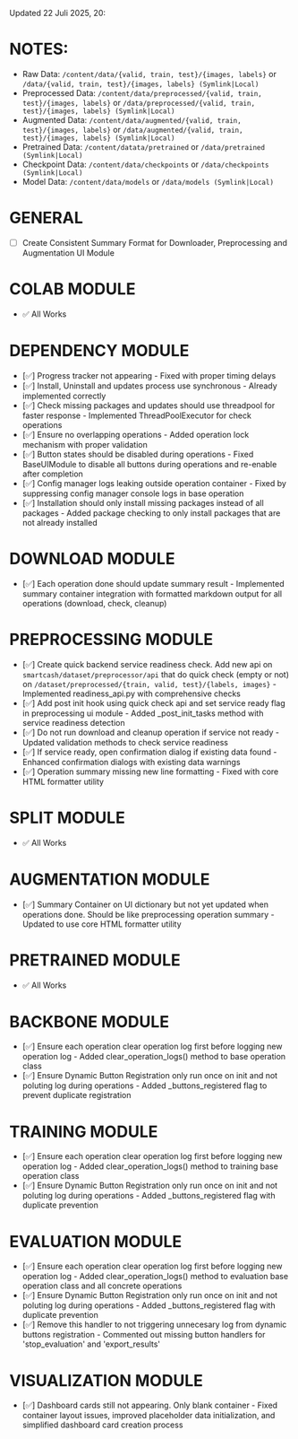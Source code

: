 Updated 22 Juli 2025, 20:
# NOTES:
- Raw Data: `/content/data/{valid, train, test}/{images, labels}` or `/data/{valid, train, test}/{images, labels} (Symlink|Local)`
- Preprocessed Data: `/content/data/preprocessed/{valid, train, test}/{images, labels}` or `/data/preprocessed/{valid, train, test}/{images, labels} (Symlink|Local)`
- Augmented Data: `/content/data/augmented/{valid, train, test}/{images, labels}` or `/data/augmented/{valid, train, test}/{images, labels} (Symlink|Local)`
- Pretrained Data: `/content/datata/pretrained` or `/data/pretrained (Symlink|Local)`
- Checkpoint Data: `/content/data/checkpoints` or `/data/checkpoints (Symlink|Local)`
- Model Data: `/content/data/models` or `/data/models (Symlink|Local)`

# GENERAL
- [ ] Create Consistent Summary Format for Downloader, Preprocessing and Augmentation UI Module

# COLAB MODULE
- ✅ All Works

# DEPENDENCY MODULE
- [✅] Progress tracker not appearing - Fixed with proper timing delays
- [✅] Install, Uninstall and updates process use synchronous - Already implemented correctly
- [✅] Check missing packages and updates should use threadpool for faster response - Implemented ThreadPoolExecutor for check operations
- [✅] Ensure no overlapping operations - Added operation lock mechanism with proper validation
- [✅] Button states should be disabled during operations - Fixed BaseUIModule to disable all buttons during operations and re-enable after completion
- [✅] Config manager logs leaking outside operation container - Fixed by suppressing config manager console logs in base operation
- [✅] Installation should only install missing packages instead of all packages - Added package checking to only install packages that are not already installed 

# DOWNLOAD MODULE
- [✅] Each operation done should update summary result - Implemented summary container integration with formatted markdown output for all operations (download, check, cleanup) 

# PREPROCESSING MODULE
- [✅] Create quick backend service readiness check. Add new api on `smartcash/dataset/preprocessor/api` that do quick check (empty or not) on `/dataset/preprocessed/{train, valid, test}/{labels, images}` - Implemented readiness_api.py with comprehensive checks
- [✅] Add post init hook using quick check api and set service ready flag in preprocessing ui module - Added _post_init_tasks method with service readiness detection
- [✅] Do not run download and cleanup operation if service not ready - Updated validation methods to check service readiness
- [✅] If service ready, open confirmation dialog if existing data found - Enhanced confirmation dialogs with existing data warnings
- [✅] Operation summary missing new line formatting - Fixed with core HTML formatter utility 

# SPLIT MODULE
- ✅ All Works

# AUGMENTATION MODULE
- [✅] Summary Container on UI dictionary but not yet updated when operations done. Should be like preprocessing operation summary - Updated to use core HTML formatter utility 

# PRETRAINED MODULE
- ✅ All Works
# BACKBONE MODULE
- [✅] Ensure each operation clear operation log first before logging new operation log - Added clear_operation_logs() method to base operation class
- [✅] Ensure Dynamic Button Registration only run once on init and not poluting log during operations - Added _buttons_registered flag to prevent duplicate registration 

# TRAINING MODULE
- [✅] Ensure each operation clear operation log first before logging new operation log - Added clear_operation_logs() method to training base operation class
- [✅] Ensure Dynamic Button Registration only run once on init and not poluting log during operations - Added _buttons_registered flag with duplicate prevention 

# EVALUATION MODULE
- [✅] Ensure each operation clear operation log first before logging new operation log - Added clear_operation_logs() method to evaluation base operation class and all concrete operations
- [✅] Ensure Dynamic Button Registration only run once on init and not poluting log during operations - Added _buttons_registered flag with duplicate prevention
- [✅] Remove this handler to not triggering unnecesary log from dynamic buttons registration - Commented out missing button handlers for 'stop_evaluation' and 'export_results'

# VISUALIZATION MODULE
- [✅] Dashboard cards still not appearing. Only blank container - Fixed container layout issues, improved placeholder data initialization, and simplified dashboard card creation process
